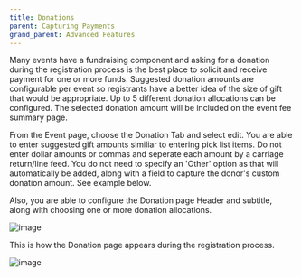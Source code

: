 ```yaml
---
title: Donations
parent: Capturing Payments
grand_parent: Advanced Features
---
```



Many events have a fundraising component and asking for a donation during the registration process is the best place to solicit and receive payment for one or more funds.   Suggested donation amounts are configurable per event so registrants have a better idea of the size of gift that would be appropriate.  Up to 5 different donation allocations can be configured.   The selected donation amount will be included on the event fee summary page.

From the Event page, choose the Donation Tab and select edit.   You are able to enter suggested gift amounts similiar to entering pick list items.   Do not enter dollar amounts or commas and seperate each amount by a carriage return/line feed.   You do not need to specify an 'Other' option as that will automatically be added, along with a field to capture the donor's custom donation amount.  See example below.

Also, you are able to configure the Donation page Header and subtitle, along with choosing one or more donation allocations.

![image](https://user-images.githubusercontent.com/78053901/195666628-afeccb83-a522-4f52-8491-a6e8ae555f45.png)

This is how the Donation page appears during the registration process.

![image](https://user-images.githubusercontent.com/78053901/195671385-3e0afc76-a712-4e23-a267-ea54d1736fdc.png)


